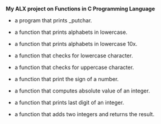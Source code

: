 **My ALX project on Functions in C Programming Language**
- a program that prints \_putchar.
- a function that prints alphabets in lowercase.
- a function that prints alphabets in lowercase 10x.
- a function that checks for lowercase character.
- a function that checks for uppercase character.
- a function that print the sign of a number.
- a function that computes absolute value of an integer.
- a function that prints last digit of an integer.



- a function that adds two integers and returns the result.
